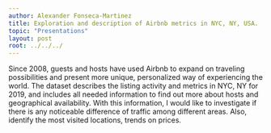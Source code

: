 ```yaml
---
author: Alexander Fonseca-Martinez
title: Exploration and description of Airbnb metrics in NYC, NY, USA.
topic: "Presentations"
layout: post
root: ../../../
---
```


Since 2008, guests and hosts have used Airbnb to expand on traveling possibilities and present more unique, personalized way of experiencing the world. The dataset describes the listing activity and metrics in NYC, NY for 2019, and includes all needed information to find out more about hosts and geographical availability. With this information, I would like to investigate if there is any noticeable difference of traffic among different areas. Also, identify the most visited locations, trends on prices. 
